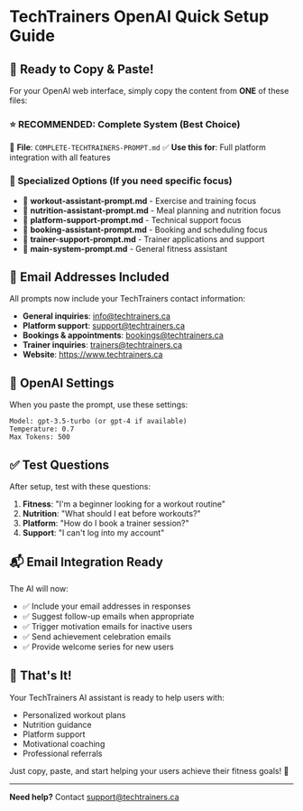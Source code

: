 # TechTrainers OpenAI Quick Setup Guide

## 🚀 Ready to Copy & Paste!

For your OpenAI web interface, simply copy the content from **ONE** of these files:

### ⭐ RECOMMENDED: Complete System (Best Choice)

📁 **File**: `COMPLETE-TECHTRAINERS-PROMPT.md`
✅ **Use this for**: Full platform integration with all features

### 🎯 Specialized Options (If you need specific focus)

- 📁 **workout-assistant-prompt.md** - Exercise and training focus
- 📁 **nutrition-assistant-prompt.md** - Meal planning and nutrition focus
- 📁 **platform-support-prompt.md** - Technical support focus
- 📁 **booking-assistant-prompt.md** - Booking and scheduling focus
- 📁 **trainer-support-prompt.md** - Trainer applications and support
- 📁 **main-system-prompt.md** - General fitness assistant

## 📧 Email Addresses Included

All prompts now include your TechTrainers contact information:

- **General inquiries**: info@techtrainers.ca
- **Platform support**: support@techtrainers.ca
- **Bookings & appointments**: bookings@techtrainers.ca
- **Trainer inquiries**: trainers@techtrainers.ca
- **Website**: https://www.techtrainers.ca

## 🔧 OpenAI Settings

When you paste the prompt, use these settings:

```
Model: gpt-3.5-turbo (or gpt-4 if available)
Temperature: 0.7
Max Tokens: 500
```

## ✅ Test Questions

After setup, test with these questions:

1. **Fitness**: "I'm a beginner looking for a workout routine"
2. **Nutrition**: "What should I eat before workouts?"
3. **Platform**: "How do I book a trainer session?"
4. **Support**: "I can't log into my account"

## 📬 Email Integration Ready

The AI will now:

- ✅ Include your email addresses in responses
- ✅ Suggest follow-up emails when appropriate
- ✅ Trigger motivation emails for inactive users
- ✅ Send achievement celebration emails
- ✅ Provide welcome series for new users

## 🎯 That's It!

Your TechTrainers AI assistant is ready to help users with:

- Personalized workout plans
- Nutrition guidance
- Platform support
- Motivational coaching
- Professional referrals

Just copy, paste, and start helping your users achieve their fitness goals! 💪

---

**Need help?** Contact support@techtrainers.ca
